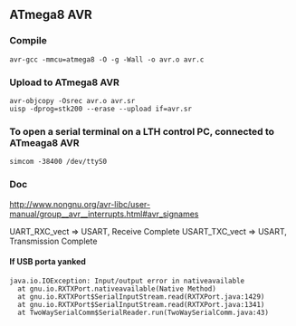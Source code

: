 ## ATmega8 AVR

### Compile
    avr-gcc -mmcu=atmega8 -O -g -Wall -o avr.o avr.c

### Upload to ATmega8 AVR
    avr-objcopy -Osrec avr.o avr.sr
    uisp -dprog=stk200 --erase --upload if=avr.sr

### To open a serial terminal on a LTH control PC, connected to ATmeaga8 AVR
    simcom -38400 /dev/ttyS0


### Doc
http://www.nongnu.org/avr-libc/user-manual/group__avr__interrupts.html#avr_signames

UART_RXC_vect   => USART, Receive Complete
USART_TXC_vect  => USART, Transmission Complete

#### If USB porta yanked
    java.io.IOException: Input/output error in nativeavailable
      at gnu.io.RXTXPort.nativeavailable(Native Method)
      at gnu.io.RXTXPort$SerialInputStream.read(RXTXPort.java:1429)
      at gnu.io.RXTXPort$SerialInputStream.read(RXTXPort.java:1341)
      at TwoWaySerialComm$SerialReader.run(TwoWaySerialComm.java:43)
